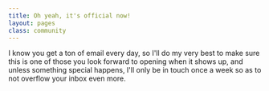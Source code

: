 ```yaml
---
title: Oh yeah, it's official now!
layout: pages
class: community
---
```


I know you get a ton of email every day, so I'll do my very best to make sure this is one of those you look forward to opening when it shows up, and unless something special happens, I'll only be in touch once a week so as to not overflow your inbox even more.
